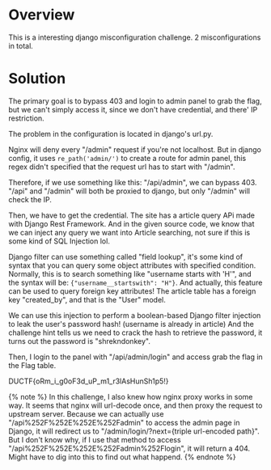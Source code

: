 # Overview
This is a interesting django misconfiguration challenge.
2 misconfigurations in total.

# Solution
The primary goal is to bypass 403 and login to admin panel to grab the flag, but we can't simply access it, since we don't have credential, and there' IP restriction.

The problem in the configuration is located in django's url.py.

Nginx will deny every "/admin" request if you're not localhost.
But in django config, it uses `re_path('admin/')` to create a route for admin panel, this regex didn't specified that the request url has to start with "/admin".

Therefore, if we use something like this: "/api/admin", we can bypass 403.
"/api" and "/admin" will both be proxied to django, but only "/admin" will check the IP.

Then, we have to get the credential.
The site has a article query APi made with Django Rest Framework.
And in the given source code, we know that we can inject any query we want into Article searching, not sure if this is some kind of SQL Injection lol.

Django filter can use something called "field lookup", it's some kind of syntax that you can query some object attributes with specified condition.
Normally, this is to search something like "username starts with 'H'", and the syntax will be: `{"username__startswith": "H"}`.
And actually, this feature can be used to query foreign key attributes!
The article table has a foreign key "created_by", and that is the "User" model.

We can use this injection to perform a boolean-based Django filter injection to leak the user's password hash! (username is already in article)
And the challenge hint tells us we need to crack the hash to retrieve the password, it turns out the password is "shrekndonkey".

Then, I login to the panel with "/api/admin/login" and access grab the flag in the Flag table.

DUCTF{oRm_i_g0oF3d_uP_m1_r3lAsHunSh1p5!}

{% note %}
In this challenge, I also knew how nginx proxy works in some way.
It seems that nginx will url-decode once, and then proxy the request to upstream server.
Because we can actually use "/api%252F%252E%252E%252Fadmin" to access the admin page in Django, it will redirect us to "/admin/login/?next={triple url-encoded path}".
But I don't know why, if I use that method to access "/api%252F%252E%252E%252Fadmin%252Flogin", it will return a 404.
Might have to dig into this to find out what happend.
{% endnote %}